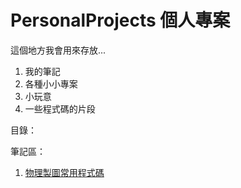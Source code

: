 # PersonalProjects 個人專案
這個地方我會用來存放...
1. 我的筆記
2. 各種小小專案
3. 小玩意
4. 一些程式碼的片段

目錄：

筆記區：
1. [物理製圖常用程式碼](物理製圖常用程式碼)
